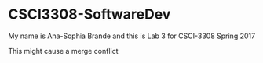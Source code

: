 # CSCI3308-SoftwareDev

My name is Ana-Sophia Brande and this is Lab 3 for CSCI-3308 Spring 2017 

This might cause a merge conflict



